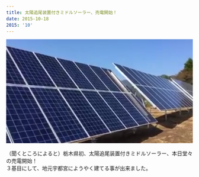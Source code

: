 ```yaml
---
title: 太陽追尾装置付きミドルソーラー、売電開始！
date: 2015-10-18
2015: '10'
---
```



![画像](/images/uploads/paneru_orig.png)

（聞くところによると）栃木県初、太陽追尾装置付きミドルソーラー、本日堂々の売電開始！  
３基目にして、地元宇都宮にようやく建てる事が出来ました。